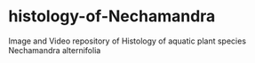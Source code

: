 # histology-of-Nechamandra
Image and Video repository of Histology of aquatic plant species Nechamandra alternifolia 
